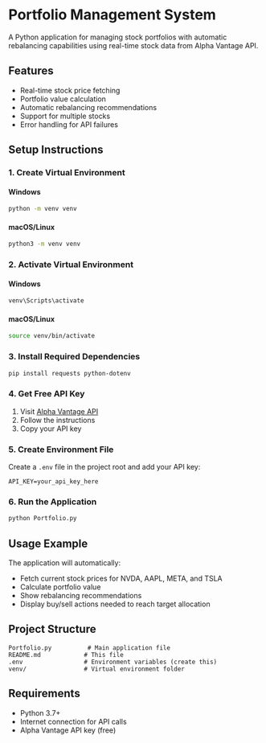 # Portfolio Management System

A Python application for managing stock portfolios with automatic rebalancing capabilities using real-time stock data from Alpha Vantage API.

## Features

- Real-time stock price fetching
- Portfolio value calculation
- Automatic rebalancing recommendations
- Support for multiple stocks
- Error handling for API failures

## Setup Instructions

### 1. Create Virtual Environment

#### Windows
```bash
python -m venv venv
```

#### macOS/Linux
```bash
python3 -m venv venv
```

### 2. Activate Virtual Environment

#### Windows
```bash
venv\Scripts\activate
```

#### macOS/Linux
```bash
source venv/bin/activate
```

### 3. Install Required Dependencies

```bash
pip install requests python-dotenv
```

### 4. Get Free API Key

1. Visit [Alpha Vantage API](https://www.alphavantage.co/support/#api-key)
2. Follow the instructions
3. Copy your API key

### 5. Create Environment File

Create a `.env` file in the project root and add your API key:

```env
API_KEY=your_api_key_here
```

### 6. Run the Application

```bash
python Portfolio.py
```

## Usage Example

The application will automatically:
- Fetch current stock prices for NVDA, AAPL, META, and TSLA
- Calculate portfolio value
- Show rebalancing recommendations
- Display buy/sell actions needed to reach target allocation

## Project Structure

```
Portfolio.py          # Main application file
README.md            # This file
.env                 # Environment variables (create this)
venv/                # Virtual environment folder
```

## Requirements

- Python 3.7+
- Internet connection for API calls
- Alpha Vantage API key (free)
